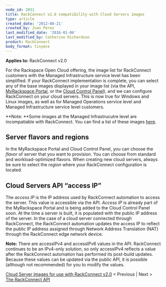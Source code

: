 ```yaml
---
node_id: 2031
title: RackConnect v2.0 compatibility with Cloud Servers images
type: article
created_date: '2012-08-21'
created_by: Juan Perez
last_modified_date: '2016-01-06'
last_modified_by: Catherine Richardson
product: RackConnect
body_format: tinymce
---
```


**Applies to:** RackConnect v2.0

For the Rackspace Open Cloud offering, the image list for RackConnect
customers with the Managed Infrastructure service level has been
simplified. If your RackConnect implementation is complete, you can
select any of the base images displayed in your image list (via the API,
[MyRackspace Portal](https://my.rackspace.com/), or the [Cloud Control
Panel](https://mycloud.rackspace.com/)), and we can configure
RackConnect on your cloud servers. This is now true for Windows and
Linux images, as well as for Managed Operations service level and
Managed Infrastructure service level customers.

**Note: **Some images at the Managed Infrastrucutre level are
incompatiable with RackConnect. You can find a list of these images
[here](/howto/cloud-server-images-for-use-with-rackconnect-v20).

Server flavors and regions
--------------------------

In the MyRackspace Portal and Cloud Control Panel, you can choose the
*flavor* of server that you want to provision. You can choose from
standard and workload-optimized flavors. When creating new cloud
servers, always be sure to select the *region* where your RackConnect
configuration is located.

Cloud Servers API &ldquo;access IP&rdquo;
-----------------------------

The *access IP* is the IP address used by RackConnect automation to
access the server. This value is accessible via the API. *Access IP* is
already part of the MyRackspace Portal and is being added to the Cloud
Control Panel soon. At the time a server is built, it is populated with
the public IP address of the server. In the case of a cloud server
connected through RackConnect, the RackConnect automation updates the
access IP to reflect the public IP address assigned through Network
Address Translation (NAT) through the RackConnect edge network device.

**Note:** There are accessIPv4 and accessIPv6 values in the API.
RackConnect continues to be an IPv4-only solution, so only accessIPv4
reflects a value after the RackConnect automation has performed its
post-build updates. Because these values can be updated via the public
API, it is possible (although not recommended) for you to modify the
values.

[Cloud Server images for use with RackConnect
v2.0](/howto/cloud-server-images-for-use-with-rackconnect-v20)
&lt; Previous | Next &gt; [The RackConnect
API](/howto/the-rackconnect-v20-api)


